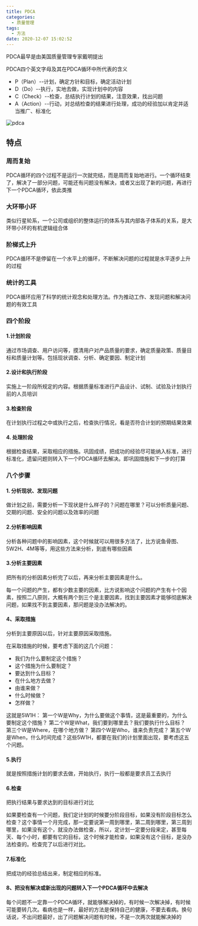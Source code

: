 ```yaml
---
title: PDCA
categories:
  - 质量管理
tags:
  - 方法
date: 2020-12-07 15:02:52
---
```


PDCA最早是由美国质量管理专家戴明提出

PDCA四个英文字母及其在PDCA循环中所代表的含义

- P（Plan）--计划，确定方针和目标，确定活动计划
- D（Do）--执行，实地去做，实现计划中的内容
- C（Check）--检查，总结执行计划的结果，注意效果，找出问题
- A（Action）--行动，对总结检查的结果进行处理，成功的经验加以肯定并适当推广、标准化

![pdca](https://s3.ax1x.com/2020/12/07/DxCmjS.jpg)

<!--more-->
## 特点

### 周而复始

PDCA循环的四个过程不是运行一次就完结，而是周而复始地进行。一个循环结束了，解决了一部分问题，可能还有问题没有解决，或者又出现了新的问题，再进行下一个PDCA循环，依此类推

### 大环带小环

类似行星轮系，一个公司或组织的整体运行的体系与其内部各子体系的关系，是大环带小环的有机逻辑组合体

### 阶梯式上升

PDCA循环不是停留在一个水平上的循环，不断解决问题的过程就是水平逐步上升的过程

### 统计的工具

PDCA循环应用了科学的统计观念和处理方法。作为推动工作、发现问题和解决问题的有效工具

### 四个阶段

#### 1.计划阶段

通过市场调查、用户访问等，摸清用户对产品质量的要求，确定质量政策、质量目标和质量计划等。包括现状调查、分析、确定要因、制定计划

#### 2.设计和执行阶段

实施上一阶段所规定的内容。根据质量标准进行产品设计、试制、试验及计划执行前的人员培训

#### 3.检查阶段

在计划执行过程之中或执行之后，检查执行情况，看是否符合计划的预期结果效果

#### 4. 处理阶段

根据检查结果，采取相应的措施。巩固成绩，把成功的经验尽可能纳入标准，进行标准化，遗留问题则转入下一个PDCA循环去解决。即巩固措施和下一步的打算

### 八个步骤

#### 1. 分析现状、发现问题

做计划之前，需要分析一下现状是什么样子的？问题在哪里？可以分析质量问题、交期的问题、安全的问题以及效率的问题

#### 2.分析影响因素

分析各种问题中的影响因素，这个时候就可以用很多方法了，比方说鱼骨图、5W2H、4M等等，用这些方法来分析，到底有哪些因素

#### 3.分析主要因素

把所有的分析因素分析完了以后，再来分析主要因素是什么。

每一个问题的产生，都有少数主要的因素，比方说影响这个问题的产生有十个因素，按照二八原则，大概有两个到三个是主要因素，找到主要因素才能够彻底解决问题，如果找不到主要因素，那问题是没办法解决的。

#### 4、采取措施

分析到主要原因以后，针对主要原因采取措施。

在采取措施的时候，要考虑下面的这几个问题：

- 我们为什么要制定这个措施？
- 这个措施为什么要制定？
- 要达到什么目标？
- 在什么地方去做？
- 由谁来做？
- 什么时候做？
- 怎样做？

这就是5W1H： 第一个W是Why，为什么要做这个事情，这是最重要的，为什么要制定这个措施？ 第二个W是What，我们要到哪里去？我们要执行什么目标？ 第三个W是Where，在哪个地方做？ 第四个W是Who，谁来负责完成？ 第五个W是When，什么时间完成？这些5W1H，都要在我们的计划里面出现，要考虑这五个问题。

#### 5.执行

就是按照措施计划的要求去做，开始执行，执行一般都是要求员工去执行

#### 6.检查

把执行结果与要求达到的目标进行对比

如果要检查有一个问题，我们定计划的时候要分阶段目标，如果没有阶段目标怎么检查？这个事情一个月完成，那一定要说第一周到哪里，第二周到哪里，第三周到哪里，如果没有这个，就没办法做检查，所以，定计划一定要分段来定，甚至每天、每个小时，都要有它的目标，这个时候才能检查，如果没有这个目标，是没办法检查的。检查完了以后进行对比。

#### 7.标准化

把成功的经验总结出来，制定相应的标准。

#### 8、把没有解决或新出现的问题转入下一个PDCA循环中去解决  

每个问题不一定靠一个PDCA循环，就能够解决掉的，有时候一次解决掉，有时候可能要转几次。看病也是一样，最好的方法是保持自己的健康，不要去看病。换句话说，不出问题最好，出了问题解决问题有时候，不是一次两次就能解决掉的


